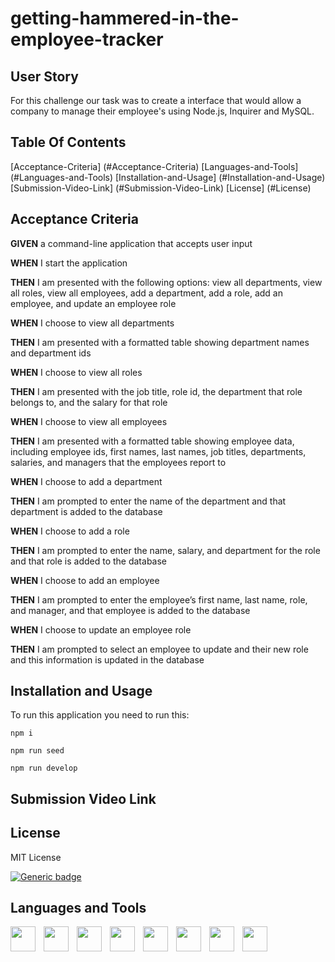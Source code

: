 # getting-hammered-in-the-employee-tracker

## User Story

For this challenge our task was to create a interface that would allow a company to manage their employee's using Node.js, Inquirer and MySQL.

## Table Of Contents

[Acceptance-Criteria] (#Acceptance-Criteria)
[Languages-and-Tools] (#Languages-and-Tools)
[Installation-and-Usage] (#Installation-and-Usage)
[Submission-Video-Link] (#Submission-Video-Link)
[License] (#License)

## Acceptance Criteria

**GIVEN** a command-line application that accepts user input

**WHEN** I start the application

**THEN** I am presented with the following options: view all departments, view all roles, view all employees, add a department, add a role, add an employee, and update an employee role

**WHEN** I choose to view all departments

**THEN** I am presented with a formatted table showing department names and department ids

**WHEN** I choose to view all roles

**THEN** I am presented with the job title, role id, the department that role belongs to, and the salary for that role

**WHEN** I choose to view all employees

**THEN** I am presented with a formatted table showing employee data, including employee ids, first names, last names, job titles, departments, salaries, and managers that the employees report to

**WHEN** I choose to add a department

**THEN** I am prompted to enter the name of the department and that department is added to the database

**WHEN** I choose to add a role

**THEN** I am prompted to enter the name, salary, and department for the role and that role is added to the database

**WHEN** I choose to add an employee

**THEN** I am prompted to enter the employee’s first name, last name, role, and manager, and that employee is added to the database

**WHEN** I choose to update an employee role

**THEN** I am prompted to select an employee to update and their new role and this information is updated in the database


## Installation and Usage

  To run this application you need to run this:


```
npm i

npm run seed

npm run develop 
```

## Submission Video Link


## License

MIT License
  
  [![Generic badge](https://img.shields.io/badge/License-MIT&ensp;License-purple.svg)](https://choosealicense.com/licenses/mit-license/.)




## Languages and Tools

<img align="left" width="40px" style="padding-right:10px;" src="https://cdn.jsdelivr.net/gh/devicons/devicon/icons/express/express-original.svg">
<img align="left" width="40px" style="padding-right:10px;" src="https://cdn.jsdelivr.net/gh/devicons/devicon/icons/mysql/mysql-plain-wordmark.svg">
<img align="left" width="40px" style="padding-right:10px;" src="https://cdn.jsdelivr.net/gh/devicons/devicon/icons/npm/npm-original-wordmark.svg">
<img align="left" width="40px" style="padding-right:10px;" src="https://cdn.jsdelivr.net/gh/devicons/devicon/icons/javascript/javascript-plain.svg">
<img align="left" width="40px" style="padding-right:10px;" src="https://cdn.jsdelivr.net/gh/devicons/devicon/icons/bash/bash-original.svg">
<img align="left" width="40px" style="padding-right:10px;" src="https://cdn.jsdelivr.net/gh/devicons/devicon/icons/github/github-original.svg">
<img align="left" width="40px" style="padding-right:10px;" src="https://cdn.jsdelivr.net/gh/devicons/devicon/icons/nodejs/nodejs-original-wordmark.svg">
<img align="left" width="40px" style="padding-right:10px;" src="https://cdn.jsdelivr.net/gh/devicons/devicon/icons/visualstudio/visualstudio-plain.svg">







